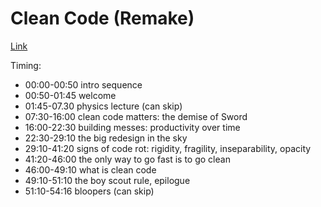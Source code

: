 # Clean Code (Remake)

[Link](https://learning.oreilly.com/videos/clean-code/9780134661742/9780134661742-CODE_01_01_00)

Timing:

- 00:00-00:50 intro sequence
- 00:50-01:45 welcome
- 01:45-07.30 physics lecture (can skip)
- 07:30-16:00 clean code matters: the demise of Sword
- 16:00-22:30 building messes: productivity over time
- 22:30-29:10 the big redesign in the sky
- 29:10-41:20 signs of code rot: rigidity, fragility, inseparability, opacity
- 41:20-46:00 the only way to go fast is to go clean
- 46:00-49:10 what is clean code
- 49:10-51:10 the boy scout rule, epilogue
- 51:10-54:16 bloopers (can skip)
